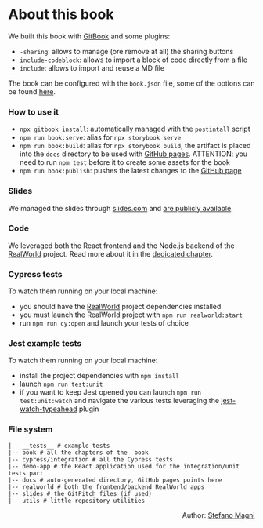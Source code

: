 # About this book

We built this book with [GitBook](https://github.com/GitbookIO/gitbook/blob/master/docs/setup.md) and some plugins:

- `-sharing`: allows to manage (ore remove at all) the sharing buttons
- `include-codeblock`: allows to import a block of code directly from a file
- `include`: allows to import and reuse a MD file

The book can be configured with the `book.json` file, some of the options can be found [here](https://janicezhw.github.io/gitbook/startusegitbook/configInfo/bookjson.html).

### How to use it

- `npx gitbook install`: automatically managed with the `postintall` script
- `npm run book:serve`: alias for `npx storybook serve`
- `npm run book:build`: alias for `npx storybook build`, the artifact is placed into the `docs` directory to be used with [GitHub pages](https://pages.github.com). ATTENTION: you need to run `npm test` before it to create some assets for the book
- `npm run book:publish`: pushes the latest changes to the [GitHub page](https://noriste.github.io/educative-cypress-course/)

### Slides

We managed the slides through [slides.com](https://slides.com) and [are publicly available](https://slides.com/noriste/educative-cypress-course#/).

### Code

We leveraged both the React frontend and the Node.js backend of the [RealWorld](http://realworld.io) project. Read more about it in the [dedicated chapter](the-realworld-project.md).

### Cypress tests

To watch them running on your local machine:

- you should have the [RealWorld](the-realworld-project.md#some-notes) project dependencies installed
- you must launch the RealWorld project with `npm run realworld:start`
- run `npm run cy:open` and launch your tests of choice

### Jest example tests

To watch them running on your local machine:

- install the project dependencies with `npm install`
- launch `npm run test:unit`
- if you want to keep Jest opened you can launch `npm run test:unit:watch` and navigate the various tests leveraging the [jest-watch-typeahead](https://github.com/jest-community/jest-watch-typeahead) plugin

<!-- TODO: add the part of the demo-app -->

### File system

```
|-- __tests__ # example tests
|-- book # all the chapters of the  book
|-- cypress/integration # all the Cypress tests
|-- demo-app # the React application used for the integration/unit tests part
|-- docs # auto-generated directory, GitHub pages points here
|-- realworld # both the frontend/backend RealWorld apps
|-- slides # the GitPitch files (if used)
|-- utils # little repository utilities
```

<p style='text-align: right;'>Author: <a href="about-us.md#stefano-magni">Stefano Magni</a></p>
